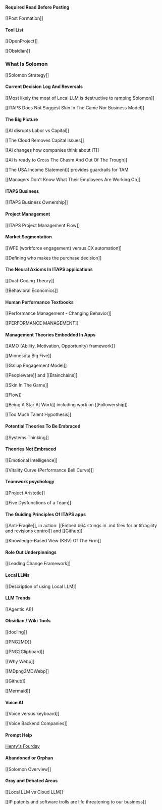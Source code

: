 #### Required Read Before Posting

[[Post Formation]]

#### Tool List

[[OpenProject]]

[[Obsidian]]





### What Is Solomon

[[Solomon Strategy]]

#### Current Decision Log And Reversals

[[Most likely the moat of Local LLM is destructive to ramping Solomon]]

[[ITAPS Does Not Suggest Skin In The Game Nor Business Model]]

#### The Big Picture

[[AI disrupts Labor vs Capital]]

[[The Cloud Removes Capital Issues]]

[[AI changes how companies think about IT]]

[[AI is ready to Cross The Chasm And Out Of The Trough]]

[[The USA Income Statement]] provides guardrails for TAM.

[[Managers Don't Know What Their Employees Are Working On]]


#### ITAPS Business

[[ITAPS Business Ownership]]
#### Project Management

[[ITAPS Project Management Flow]]

#### Market Segmentation

[[WFE (workforce engagement) versus CX automation]]

[[Defining who makes the purchase decision]]

#### The Neural Axioms In ITAPS applications

[[Dual-Coding Theory]]

[[Behavioral Economics]]

#### Human Performance Textbooks

[[Performance Management - Changing Behavior]]

[[PERFORMANCE MANAGEMENT]]

#### Management Theories Embedded In Apps

[[AMO (Ability, Motivation, Opportunity) framework]]

[[Minnesota Big Five]]

[[Gallup Engagement Model]]

[[Peopleware]] and [[Brainchains]]

[[Skin In The Game]]

[[Flow]]

[[Being A Star At Work]] including work on [[Followership]]

[[Too Much Talent Hypothesis]]

#### Potential Theories To Be Embraced

[[Systems Thinking]]

#### Theories Not Embraced

[[Emotional Intelligence]]

[[Vitality Curve (Performance Bell Curve)]]

#### Teamwork psychology

[[Project Aristotle]]

[[Five Dysfunctions of a Team]]

#### The Guiding Principles Of ITAPS apps

 [[Anti-Fragile]], in action: [[Embed b64 strings in .md files for antifragility and revisions control]] and [[Github]]

[[Knowledge-Based View (KBV) Of The Firm]]

#### Role Out Underpinnings

[[Leading Change Framework]]

#### Local LLMs

[[Description of using Local LLM]]

#### LLM Trends

[[Agentic AI]]

#### Obsidian / Wiki Tools

[[docling]]

[[PNG2MD]]

[[PNG2Clipboard]]

[[Why Webp]]

[[MDpng2MDWebp]]

[[Github]]

[[Mermaid]]

#### Voice AI

[[Voice versus keyboard]]

[[Voice Backend Companies]]



#### Prompt Help

[Henry's Fourday](https://prompt.fourday.ai/)


#### Abandoned or Orphan

[[Solomon Overview]] 


#### Gray and Debated Areas

[[Local LLM vs Cloud LLM]]

[[IP patents and software trolls are life threatening to our business]]




